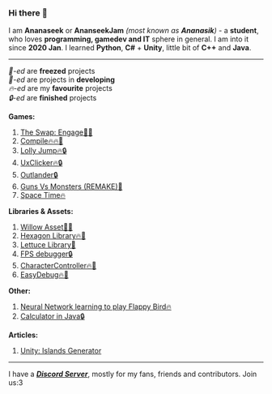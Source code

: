 ### Hi there 👋

I am **Ananaseek** or **AnanseekJam** *(most known as **Ananasik**)* - a **student**, who loves **programming, gamedev and IT** sphere in general. I am into it since **2020 Jan**. I learned **Python**, **C#** + **Unity**, little bit of **C++** and **Java**.
<hr>

*🧊-ed* are **freezed** projects<br>
*🔨-ed* are projects in **developing**<br>
*🔥-ed* are my **favourite** projects<br>
*🔒-ed* are **finished** projects <br>

 **Games:**

1. <a href="https://ananasikdev.github.io/TheSwapEngageWeb/">The Swap: Engage🧊🔥</a><br/>
2. <a href="https://github.com/AnanasikDev/Compile">Compile🔥🔥🔨</a><br/>
3. <a href="https://github.com/AnanasikDev/LollyJump">Lolly Jump🔥🔒</a><br/>
4. <a href="https://github.com/AnanasikDev/UxClicker">UxClicker🔥🔒</a><br/>
5. <a href="https://github.com/AnanasikDev/Outlander">Outlander🔒</a><br/>
6. <a href="https://github.com/AnanasikDev/Strategy">Guns Vs Monsters (REMAKE)🧊</a><br/>
7. <a href="https://github.com/AnanasikDev/SpaceTime">Space Time🔥</a><br/>
 
**Libraries & Assets:**

1. <a href="https://github.com/AnanasikDev/Willow">Willow Asset🧊🔥</a><br/>
2. <a href="https://github.com/AnanasikDev/Hexagon">Hexagon Library🔥🧊</a><br/>
3. <a href="https://github.com/AnanasikDev/Lettuce">Lettuce Library🧊</a><br/>
4. <a href="https://github.com/AnanasikDev/FrameRateDebugger">FPS debugger🔒</a><br/>
5. <a href="https://github.com/AnanasikDev/CharacterController">CharacterController🔥🧊</a><br/>
6. <a href="https://github.com/AnanasikDev/EasyDebug">EasyDebug🔥🧊</a><br/>

**Other:**

1. <a href="https://github.com/AnanasikDev/FlappyBirdAI">Neural Network learning to play Flappy Bird🔥</a><br/>
2. <a href="https://github.com/AnanasikDev/Calculator">Calculator in Java🔒</a><br/>

**Articles:**

1. <a href="https://gist.github.com/AnanasikDev/5428d58d26ef165ca74457f8ba163290">Unity: Islands Generator</a><br/>

<hr>

I have a ***<a href="https://discord.gg/HRB6KG8Xby">Discord Server</a>***, mostly for my fans, friends and contributors. Join us:3<br/>
